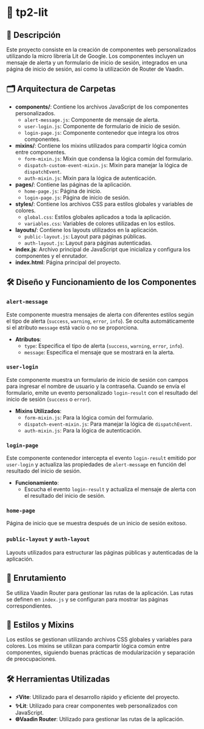 # 🌟 tp2-lit

## 📄 Descripción
Este proyecto consiste en la creación de componentes web personalizados utilizando la micro librería Lit de Google. Los componentes incluyen un mensaje de alerta y un formulario de inicio de sesión, integrados en una página de inicio de sesión, así como la utilización de Router de Vaadin.

## 🗂️ Arquitectura de Carpetas
- **components/**: Contiene los archivos JavaScript de los componentes personalizados.
  - `alert-message.js`: Componente de mensaje de alerta.
  - `user-login.js`: Componente de formulario de inicio de sesión.
  - `login-page.js`: Componente contenedor que integra los otros componentes.
- **mixins/**: Contiene los mixins utilizados para compartir lógica común entre componentes.
  - `form-mixin.js`: Mixin que condensa la lógica común del formulario.
  - `dispatch-custom-event-mixin.js`: Mixin para manejar la lógica de `dispatchEvent`.
  - `auth-mixin.js`: Mixin para la lógica de autenticación.
- **pages/**: Contiene las páginas de la aplicación.
  - `home-page.js`: Página de inicio.
  - `login-page.js`: Página de inicio de sesión.
- **styles/**: Contiene los archivos CSS para estilos globales y variables de colores.
  - `global.css`: Estilos globales aplicados a toda la aplicación.
  - `variables.css`: Variables de colores utilizadas en los estilos.
- **layouts/**: Contiene los layouts utilizados en la aplicación.
  - `public-layout.js`: Layout para páginas públicas.
  - `auth-layout.js`: Layout para páginas autenticadas.
- **index.js**: Archivo principal de JavaScript que inicializa y configura los componentes y el enrutador.
- **index.html**: Página principal del proyecto.

## 🛠️ Diseño y Funcionamiento de los Componentes

### `alert-message`
Este componente muestra mensajes de alerta con diferentes estilos según el tipo de alerta (`success`, `warning`, `error`, `info`). Se oculta automáticamente si el atributo `message` está vacío o no se proporciona.

- **Atributos**:
  - `type`: Especifica el tipo de alerta (`success`, `warning`, `error`, `info`).
  - `message`: Especifica el mensaje que se mostrará en la alerta.

### `user-login`
Este componente muestra un formulario de inicio de sesión con campos para ingresar el nombre de usuario y la contraseña. Cuando se envía el formulario, emite un evento personalizado `login-result` con el resultado del inicio de sesión (`success` o `error`).

- **Mixins Utilizados**:
  - `form-mixin.js`: Para la lógica común del formulario.
  - `dispatch-event-mixin.js`: Para manejar la lógica de `dispatchEvent`.
  - `auth-mixin.js`: Para la lógica de autenticación.

### `login-page`
Este componente contenedor intercepta el evento `login-result` emitido por `user-login` y actualiza las propiedades de `alert-message` en función del resultado del inicio de sesión.

- **Funcionamiento**:
  - Escucha el evento `login-result` y actualiza el mensaje de alerta con el resultado del inicio de sesión.

### `home-page`
Página de inicio que se muestra después de un inicio de sesión exitoso.

### `public-layout` y `auth-layout`
Layouts utilizados para estructurar las páginas públicas y autenticadas de la aplicación.

## 🚦 Enrutamiento
Se utiliza Vaadin Router para gestionar las rutas de la aplicación. Las rutas se definen en `index.js` y se configuran para mostrar las páginas correspondientes.

## 🎨 Estilos y Mixins
Los estilos se gestionan utilizando archivos CSS globales y variables para colores. Los mixins se utilizan para compartir lógica común entre componentes, siguiendo buenas prácticas de modularización y separación de preocupaciones.

## 🛠️ Herramientas Utilizadas
- **⚡Vite**: Utilizado para el desarrollo rápido y eficiente del proyecto.
- **✨Lit**: Utilizado para crear componentes web personalizados con JavaScript.
- **🌐Vaadin Router**: Utilizado para gestionar las rutas de la aplicación.